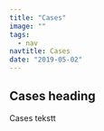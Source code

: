 ```yaml
---
title: "Cases"
image: ""
tags:
  - nav
navtitle: Cases
date: "2019-05-02"
---
```


## Cases heading

Cases tekstt